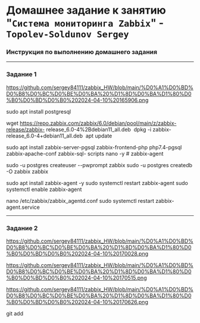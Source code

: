 # Домашнее задание к занятию "`Система мониторинга Zabbix`" - `Topolev-Soldunov Sergey`


### Инструкция по выполнению домашнего задания

---

### Задание 1
https://github.com/sergey84111/zabbix_HW/blob/main/%D0%A1%D0%BD%D0%B8%D0%BC%D0%BE%D0%BA%20%D1%8D%D0%BA%D1%80%D0%B0%D0%BD%D0%B0%202024-04-10%20165906.png

sudo apt install postgresql

wget https://repo.zabbix.com/zabbix/6.0/debian/pool/main/z/zabbix-release/zabbix-
release_6.0-4%2Bdebian11_all.deb 
dpkg -i zabbix-release_6.0-4+debian11_all.deb 
apt update

sudo apt install zabbix-server-pgsql zabbix-frontend-php php7.4-pgsql zabbix-apache-conf zabbix-sql-
scripts nano -y # zabbix-agent

sudo -u postgres createuser --pwprompt zabbix
sudo -u postgres createdb -O zabbix zabbix

sudo apt install zabbix-agent -y
sudo systemctl restart zabbix-agent
sudo systemctl enable zabbix-agent

nano /etc/zabbix/zabbix_agentd.conf
sudo systemctl restart zabbix-agent.service

---

### Задание 2
https://github.com/sergey84111/zabbix_HW/blob/main/%D0%A1%D0%BD%D0%B8%D0%BC%D0%BE%D0%BA%20%D1%8D%D0%BA%D1%80%D0%B0%D0%BD%D0%B0%202024-04-10%20170028.png

https://github.com/sergey84111/zabbix_HW/blob/main/%D0%A1%D0%BD%D0%B8%D0%BC%D0%BE%D0%BA%20%D1%8D%D0%BA%D1%80%D0%B0%D0%BD%D0%B0%202024-04-10%20170515.png

https://github.com/sergey84111/zabbix_HW/blob/main/%D0%A1%D0%BD%D0%B8%D0%BC%D0%BE%D0%BA%20%D1%8D%D0%BA%D1%80%D0%B0%D0%BD%D0%B0%202024-04-10%20170626.png

git add




